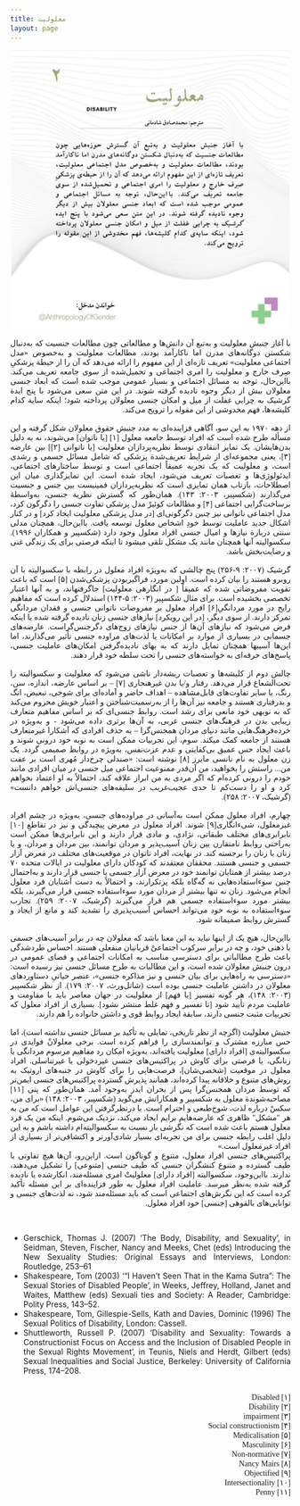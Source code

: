 ```yaml
---
title: معلولیت
layout: page
---
```

<div style="text-align: center;">
  <img src="/assets/images/lang_02_disability.jpg" style="width:500px;height:auto;">
</div>

<div align="justify" dir="rtl" style="font-family:vazir;">

با آغاز جنبش معلولیت و به‌تبع آن دانش‌ها و مطالعاتی چون مطالعات جنسیت که به‌دنبال شکستن دوگانه‌های مدرن اما ناکارآمد بودند، مطالعات معلولیت و به‌خصوص «مدل اجتماعی معلولیت» تعریف تازه‌ای از این مفهوم را ارائه می‌دهد که آن را از حیطة پزشکیِ صِرف خارج و معلولیت را امری اجتماعی و تحمیل‌شده از سوی جامعه تعریف می‌کند. با‌این‌حال، توجه به مسائل اجتماعی و بسیار عمومی موجب شده است که ابعاد جنسی معلولان بیش از دیگر وجوه نادیده‌ گرفته شوند. در این متن سعی می‌شود با پنج ایدة گرشیک به چرایی غفلت از میل و امکان جنسی معلولان پرداخته شود؛ اینکه سایة کدام کلیشه‌ها، فهم مخدوشی از این مقوله را ترویج می‌کند.<br>
<br>
از دهه ۱۹۷۰ به این سو، آگاهی فزاینده‌ای به مدد جنبش حقوق معلولان شکل گرفته و این مسأله طرح شده است که افراد توسط جامعه معلول [۱] [یا ناتوان] می‌شوند، نه به دلیل بدن‌هایشان. یک تمایز انتقادی توسط نظریه‌پردازان معلولیت [یا ناتوانی [۲]] بین عارضه [۳]، یعنی مجموعه‌ای از شرایط تعریف‌شدة پزشکی که شامل مسائل جسمی و رشدی است، و معلولیت که یک تجربه عمیقاً اجتماعی است و توسط ساختارهای اجتماعی، ایدئولوژی­‌ها و تعصبات تعریف می‌شود، ایجاد شده است. این تمایزگذاری میان این اصطلاحات، بازتاب همان تمایزی است که نظریه‌پردازان فمینیست بین جنس و جنسیت می‌گذارند (شکسپیر، ۲۰۰۳: ۱۴۳). همان‌طور که گسترش نظریة جنسی، به‌واسطه­ٔ برساخت‌گرایی اجتماعی [۴] و مطالعات کوئيرْ مدل پزشکی تفاوت جنسی را دگرگون کرد، مدل اجتماعی ناتوانی نیز چنین دگرگونی‌ای [در مدل پزشکی معلولیت ایجاد کرد] و در کنار اشکال جدید عاملیت توسط خودِ اشخاص معلول توسعه یافت. بااین‌حال، همچنان مدلی سنتی دربارة نیازها و امیال جنسی افراد معلول وجود دارد (شکسپیر و همکاران ۱۹۹۶). سکسوالیته آنها همچنان مانند یک مشکل تلقی می­شود تا اینکه فرصتی برای یک زندگی غنی و رضایت‌بخش باشد.<br>
<br>
گرشیک (۲۰۰۷: ۹-۲۵۶) پنج چالشی که به‌ویژه افراد معلول در رابطه با سکسوالیته با آن‌ روبرو هستند را بیان کرده است. اولین مورد، فراگیربودن پزشکی‌شدن [۵] است که باعث تقویت مفروضاتی شده که عمیقاً [ در انگاره­ی معلولیت]  جاگرفته­اند، و به آنها اعتبار تخصصی بخشیده است. برای مثال شکسپیر (۲۰۰۳: ۵-۱۴۴) استدلال کرده است که مفاهیم رایج در مورد مردانگیِ[۶] افراد معلول بر مفروضات ناتوانی جنسی و فقدان مردانگی تمرکز دارند. از سوی دیگر، [در این رویکرد] نیازهای جنسی زنان نادیده گرفته شده یا اینکه فرض می‌شود که نیازهای آن‌ها از جنس نیازهای زوج‌های دگرجنس‌گراست. عارضه‌های جسمانی در بسیاری از موارد بر امکانات یا لذت‌های مراوده جنسی تأثیر می‌گذارند، اما این‌ها آسیب­ها همچنان تمایل دارند که به بهای نادیده‌گرفتن امکان‌های عاملیت جنسی، پاسخ‌های حرفه‌ای به خواسته‌های جنسی را تحت سلطه خود قرار دهند.<br>
<br>
چالش دوم از کلیشه‌ها و تعصبات ریشه‌دار ناشی می‌شود که معلولیت و سکسوالیته را تحت‌الشعاع قرار می‌دهد. رفتار و/یا بدن غیرهنجاری [۷] – بر اساس عارضه، اندازه، سن، رنگ، یا سایر تفاوت‌های قابل‌مشاهده – اهداف حاضر و آماده‌ای برای شوخی‌، تبعیض، انگ و بدرفتاری هستند و جامعه نیز آن‌ها را از به‌رسمیت‌شناختن و اعتبار خویش محروم می‌کند که به نوبه­ی خود مانعی برای رشد است. روابط جنسی‌ای که بر اساس مفاهیم متعارف زیبایی بدن در فرهنگ‌های جنسی غربی، به‌ آن‌ها برتری داده می‌شود - و به‌ویژه در خرده‌فرهنگ‌هایی مانند دنیای مردان همجنس‌گرا – به حذف افرادی که آشکارا غیرمتعارف هستند از جامعه کمک می­کند. سوم، این تجربیات ممکن است به نوبه خود درونی شوند و باعث ایجاد حس عمیق بی‌کفایتی و عدم عزت‌نفس، به‌ویژه در روابط صمیمی گردد. یک زن معلول به نام نانسی مایرز [۸] نوشته است: «صندلی چرخ‌دار مُهری است بر عفت من... راستش را بخواهید، من آن‌قدر ممنوعیت اجتماعی میل جنسی در میان افرادی مانند خودم را درونی کرده‌ام که اگر مردی به من ابراز علاقه کند، احتمالاً به او اعتماد نخواهم کرد و او را دست‌کم تا حدی عجیب‌غریب در سلیقه‌های جنسی‌اش خواهم دانست» (گرشیک، ۲۰۰۷: ۲۵۸).<br>
<br>
چهارم، افراد معلول ممکن است به‌آسانی در مراوده‌های جنسی، به‌ویژه در چشم افراد غیرمعلول، شیءانگاری[۹] شوند. افراد معلول در معرض پیچیدگی و نیز در تقاطعِ [۱۰] نابرابری‌های‌ مختلف طبقاتی، نژادی، و مادی قرار دارند و این‌ نابرابری‌ها ممکن است به‌راحتی روابط نامتقارن بین زنان آسیب‌پذیر و مردان توانمند، بین مردان و مردان، و یا زنان با زنان را برجسته کند. در نهایت، افراد ناتوان در موقعیت‌های مختلف در معرض آزار جسمی و جنسی هستند. محققان معتقدند که کودکان دارای معلولیت در ایالات متحده ۷۰ درصد بیشتر از همتایان توانمند خود در معرض آزار جسمی یا جنسی قرار دارند و به‌احتمال چنین سوءاستفاده‌هایی نه گه‌گاه بلکه پرتکرارند، و احتمالاً به دست آشنایان فرد معلول انجام می‌شود. زنان نه تنها بیشتر از مردان مورد سوءاستفاده جنسی قرار می‌گیرند، بلکه بیشتر مورد سوءاستفاده جسمی هم قرار می‌گیرند (گرشیک، ۲۰۰۷: ۲۵۹). تجارب سوءاستفاده به نوبه خود می‌تواند احساس آسیب‌پذیری را تشدید کند و مانع از ایجاد و گسترش روابط صمیمانه شود.<br>
<br>
بااین‌حال، هیچ یک از اینها نباید به این معنا باشد که معلولان چه در برابر آسیب‌های جسمی یا ذهنی خود، و چه در برابر سرکوب اجتماعیْ قربانیان منفعلی هستند. احساس طردشدگی باعث طرح مطالباتی برای دسترسی مناسب به امکانات اجتماعی و فضای عمومی در درون جنبش معلولان شده است، و این مطالبات به طرح مسائل جنسی نیز رسیده است: «دسترسی به راه‌هایی برای بیان جنسی و نیز مذاکره جنسی»، عنصر حیاتیِ دستاوردهای معلولان در داشتن عاملیت جنسی بوده است (شاتل‌ورث، ۲۰۰۷: ۱۷۹). از نظر شکسپیر (۲۰۰۳: ۱۴۸)، هر گونه تفسیر [یا فهم] از معلولیت در جهان معاصر باید با مقاومت و عاملیت مردم تأیید شود [تا تفسیر و فهم غلط منتشر نشود]. بسیاری از افراد معلول که تجربیات مثبت جنسی دارند، سابقة ایجاد روابط قوی و داشتن خانواده را هم دارند.<br>
<br>
جنبش معلولیت (اگرچه از نظر تاریخی، تمایلی به تأکید بر مسائل جنسی نداشته است)، اما حس مبارزه مشترک و توانمندسازی را فراهم کرده است. برخی معلولانْ فوایدی در سکسوالیته­‌ی [افراد دارای] معلولیت یافته‌اند، به‌ویژه امکان رد مفاهیم مرسوم مردانگی یا زنانگی، یا فرصتی برای کاوش در پراکتیس‌های جنسی غیر‌دخولی یا غیرتناسلی. افراد معلول در موقعیت [شخصی‌شان]، فرصت‌هایی را برای کاوش در جنبه‌های اروتیک به روش‌های متنوع و خلاقانه پیدا کرده‌اند، همانند پذیرش گسترده پراکتیس‌های جنسی ایمن‌تر که توسط مردان همجنس‌گرا پس از بحران ایدز به‌وجود آمد. همان‌طور که پنی [۱۱] مصاحبه‌شوندة معلول به شکسپیر و همکارانش می‌گوید (شکسپیر، ۲۰۰۳: ۱۴۸) «برای من، سکسْ درباره لذت، شوخ‌طبعی و احترام است. با درنظرگرفتن این عوامل است که من به هر "مشکل" ظاهری که عارضه‌هایم برایم ایجاد می‌کند، نزدیک می‌شوم. اینکه من یک فرد معلول هستم باعث شده است که نگرشی باز نسبت به سکسوالیته‌ام داشته باشم و به این دلیل اغلب رابطه جنسی برای من تجربه‌ای بسیار شادی‌آورتر و اکتشافی‌تر از بسیاری از افراد غیرمعلول است.»
<br>
پراکتیس‌های جنسی افراد معلول، متنوع و گوناگون است. ازاین‌رو، آن‌ها هیچ تفاوتی با طیف گسترده و متنوع کنشگران جنسی که طیف جنسی [متنوعی] را تشکیل می‌دهند، ندارند. بااین‌وجود، سکسوالیته [افراد دارای] معلولیتْ امری مسئله‌مند، انکارشده یا نادیده گرفته شده به‌­نظر می­رسد. عاملیت افراد معلول به طور فزاینده‌ای بر این مسئله تأکید کرده است که این نگرش‌های اجتماعی است که باید مسئله‌مند شود، نه لذت‌های جنسی و توانایی‌های بالقوه­ی [جنسی] خود افراد معلول.
<br>


</div>
<br>
<div align="justify">
<ul>
<li>Gerschick, Thomas J. (2007) ‘The Body, Disability, and Sexuality’, in Seidman, Steven, Fischer, Nancy and Meeks, Chet (eds) Introducing the New Sexuality Studies: Original Essays and Interviews, London: Routledge, 253–61</li>
<li>Shakespeare, Tom (2003) ‘“I Haven’t Seen That in the Kama Sutra”: The Sexual Stories of Disabled People’, in Weeks, Jeffrey, Holland, Janet and Waites, Matthew (eds) Sexuali ties and Society: A Reader, Cambridge: Polity Press, 143–52.</li>
<li>Shakespeare, Tom, Gillespie-Sells, Kath and Davies, Dominic (1996) The Sexual Politics of Disability, London: Cassell.</li>
<li>Shuttleworth, Russell P. (2007) ‘Disability and Sexuality: Towards a Constructionist Focus on Access and the Inclusion of Disabled People in the Sexual Rights Movement’, in Teunis, Niels and Herdt, Gilbert (eds) Sexual Inequalities and Social Justice, Berkeley: University of California Press, 174–208.</li>
</ul>
</div>
<br>
<div align="justify" dir="rtl" style="font-family:vazir;">
[۱] Disabled<br>
[۲] Disability<br>
[۳] impairment<br>
[۴] Social constructionism<br>
[۵] Medicalisation<br>
[۶] Masculinity<br>
[۷] Non-normative<br>
[۸] Nancy Mairs<br>
[۹] Objectified<br>
[۱۰] Intersectionality<br> 
[۱۱] Penny<br>
</div>


